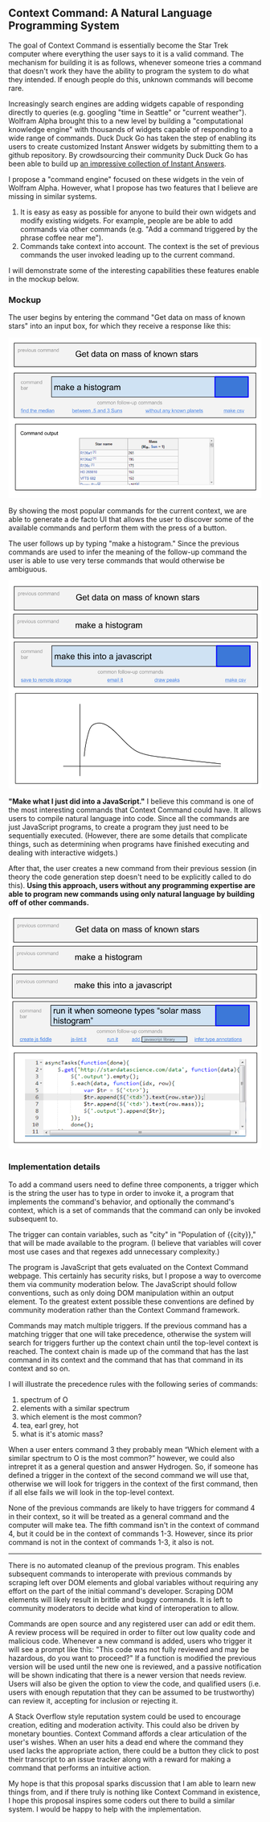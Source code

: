 ## Context Command: A Natural Language Programming System

The goal of Context Command is essentially become the Star Trek computer where everything the user says to it is a valid command. The mechanism for building it is as follows, whenever someone tries a command that doesn't work they have the ability to program the system to do what they intended. If enough people do this, unknown commands will become rare.

Increasingly search engines are adding widgets capable of responding directly to queries (e.g. googling "time in Seattle" or "current weather"). Wolfram Alpha brought this to a new level by building a "computational knowledge engine" with thousands of widgets capable of responding to a wide range of commands. Duck Duck Go has taken the step of enabling its users to create customized Instant Answer widgets by submitting them to a github repository. By crowdsourcing their community Duck Duck Go has been able to build up [an impressive collection of Instant Answers](https://duckduckgo.com/goodies).

I propose a "command engine" focused on these widgets in the vein of Wolfram Alpha. However, what I propose has two features that I believe are missing in similar systems.

1. It is easy as easy as possible for anyone to build their own widgets and modify existing widgets. For example, people are be able to add commands via other commands (e.g. "Add a command triggered by the phrase coffee near me").
2. Commands take context into account. The context is the set of previous commands the user invoked leading up to the current command.

I will demonstrate some of the interesting capabilities these features enable in the mockup below.

### Mockup

The user begins by entering the command "Get data on mass of known stars" into an input box, for which they receive a response like this:

![](cc_1.png)

By showing the most popular commands for the current context, we are able to generate a de facto UI that allows the user to discover some of the available commands and perform them with the press of a button.

The user follows up by typing "make a histogram." Since the previous commands are used to infer the meaning of the follow-up command the user is able to use very terse commands that would otherwise be ambiguous.

![](cc_2.png)

**"Make what I just did into a JavaScript."** I believe this command is one of the most interesting commands that Context Command could have. It allows users to compile natural language into code. Since all the commands are just JavaScript programs, to create a program they just need to be sequentially executed. (However, there are some details that complicate things, such as determining when programs have finished executing and dealing with interactive widgets.)

After that, the user creates a new command from their previous session (in theory the code generation step doesn't need to be explicitly called to do this). **Using this approach, users without any programming expertise are able to program new commands using only natural language by building off of other commands.**

![](cc_3.png)

### Implementation details

To add a command users need to define three components, a trigger which is the string the user has to type in order to invoke it, a program that implements the command's behavior, and optionally the command's context, which is a set of commands that the command can only be invoked subsequent to.

The trigger can contain variables, such as "city" in "Population of {{city}}," that will be made available to the program. (I believe that variables will cover most use cases and that regexes add unnecessary complexity.)

The program is JavaScript that gets evaluated on the Context Command webpage. This certainly has security risks, but I propose a way to overcome them via community moderation below. The JavaScript should follow conventions, such as only doing DOM manipulation within an output element. To the greatest extent possible these conventions are defined by community moderation rather than the Context Command framework.

Commands may match multiple triggers. If the previous command has a matching trigger that one will take precedence, otherwise the system will search for triggers further up the context chain until the top-level context is reached. The context chain is made up of the command that has the last command in its context and the command that has that command in its context and so on.

I will illustrate the precedence rules with the following series of commands:

1. spectrum of O
2. elements with a similar spectrum
3. which element is the most common?
4. tea, earl grey, hot
5. what is it's atomic mass?

When a user enters command 3 they probably mean “Which element with a similar spectrum to O is the most common?” however, we could also intrepret it as a general question and answer Hydrogen. So, if someone has defined a trigger in the context of the second command we will use that, otherwise we will look for triggers in the context of the first command, then if all else fails we will look in the top-level context.

None of the previous commands are likely to have triggers for command 4 in their context, so it will be treated as a general command and the computer will make tea. The fifth command isn't in the context of command 4, but it could be in the context of commands 1-3. However, since its prior command is not in the context of commands 1-3, it also is not.

-----------------------------------------------------------------------------------------------------------

There is no automated cleanup of the previous program. This enables subsequent commands to interoperate with previous commands by scraping left over DOM elements and global variables without requiring any effort on the part of the initial command's developer. Scraping DOM elements will likely result in brittle and buggy commands. It is left to community moderators to decide what kind of interoperation to allow.

Commands are open source and any registered user can add or edit them. A review process will be required in order to filter out low quality code and malicious code. Whenever a new command is added, users who trigger it will see a prompt like this:
"This code was not fully reviewed and may be hazardous, do you want to proceed?" If a function is modified the previous version will be used until the new one is reviewed, and a passive notification will be shown indicating that there is a newer version that needs review. Users will also be given the option to view the code, and qualified users (i.e. users with enough reputation that they can be assumed to be trustworthy) can review it, accepting for inclusion or rejecting it.

A Stack Overflow style reputation system could be used to encourage creation, editing and moderation activity. This could also be driven by monetary bounties. Context Command affords a clear articulation of the user's wishes. When an user hits a dead end where the command they used lacks the appropriate action, there could be a button they click to post their transcript to an issue tracker along with a reward for making a command that performs an intuitive action.

My hope is that this proposal sparks discussion that I am able to learn new things from, and if there truly is nothing like Context Command in existence, I hope this proposal inspires some coders out there to build a similar system. I would be happy to help with the implementation.
